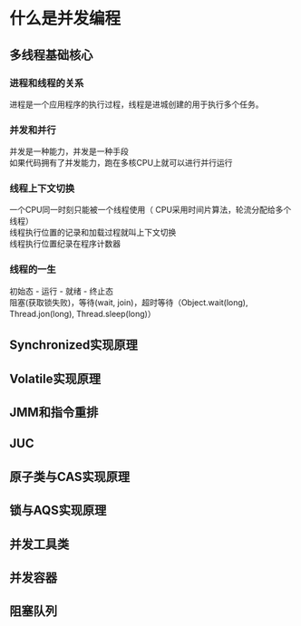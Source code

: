 # 什么是并发编程

## 多线程基础核心  
### 进程和线程的关系  
进程是一个应用程序的执行过程，线程是进城创建的用于执行多个任务。 
### 并发和并行  
并发是一种能力，并发是一种手段  
如果代码拥有了并发能力，跑在多核CPU上就可以进行并行运行  

### 线程上下文切换  
一个CPU同一时刻只能被一个线程使用（ CPU采用时间片算法，轮流分配给多个线程）  
线程执行位置的记录和加载过程就叫上下文切换  
线程执行位置纪录在程序计数器  

### 线程的一生  
初始态 - 运行 - 就绪 - 终止态  
阻塞(获取锁失败)，等待(wait, join)，超时等待（Object.wait(long), Thread.jon(long), Thread.sleep(long)）

## Synchronized实现原理  
## Volatile实现原理  
## JMM和指令重排  
## JUC  
## 原子类与CAS实现原理  
## 锁与AQS实现原理  
## 并发工具类  
## 并发容器  
## 阻塞队列  